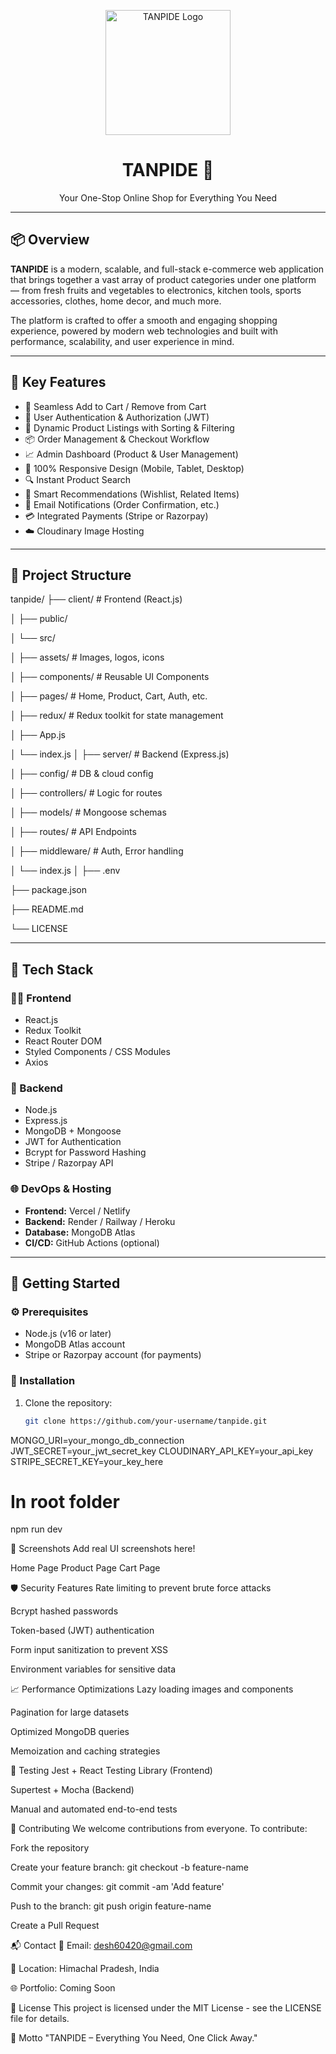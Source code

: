 <p align="center">
  <img src="https://sdmntprwestus.oaiusercontent.com/files/00000000-662c-6230-b990-2880f48fa9a1/raw?se=2025-06-09T09%3A38%3A09Z&sp=r&sv=2024-08-04&sr=b&scid=acd2eb29-f142-5a19-84e1-85b4d76724c5&skoid=ea1de0bc-0467-43d6-873a-9a5cf0a9f835&sktid=a48cca56-e6da-484e-a814-9c849652bcb3&skt=2025-06-09T07%3A17%3A26Z&ske=2025-06-10T07%3A17%3A26Z&sks=b&skv=2024-08-04&sig=1dRlhTcqg9gWHPCnDh29J6QGinSZ9HZKeZqZFI49T2k%3D" alt="TANPIDE Logo" width="200"/>
</p>

<h1 align="center">TANPIDE 🛒</h1>
<p align="center">Your One-Stop Online Shop for Everything You Need</p>

---

## 📦 Overview

**TANPIDE** is a modern, scalable, and full-stack e-commerce web application that brings together a vast array of product categories under one platform — from fresh fruits and vegetables to electronics, kitchen tools, sports accessories, clothes, home decor, and much more.

The platform is crafted to offer a smooth and engaging shopping experience, powered by modern web technologies and built with performance, scalability, and user experience in mind.

---

## 🌟 Key Features

- 🛒 Seamless Add to Cart / Remove from Cart
- 🔐 User Authentication & Authorization (JWT)
- 🧾 Dynamic Product Listings with Sorting & Filtering
- 📦 Order Management & Checkout Workflow
- 📈 Admin Dashboard (Product & User Management)
- 📱 100% Responsive Design (Mobile, Tablet, Desktop)
- 🔍 Instant Product Search
- 🧠 Smart Recommendations (Wishlist, Related Items)
- 📧 Email Notifications (Order Confirmation, etc.)
- 💳 Integrated Payments (Stripe or Razorpay)
- ☁️ Cloudinary Image Hosting

---

## 📁 Project Structure
tanpide/
├── client/ # Frontend (React.js)

│ ├── public/

│ └── src/

│ ├── assets/ # Images, logos, icons

│ ├── components/ # Reusable UI Components

│ ├── pages/ # Home, Product, Cart, Auth, etc.

│ ├── redux/ # Redux toolkit for state management

│ ├── App.js

│ └── index.js
│
├── server/ # Backend (Express.js)

│ ├── config/ # DB & cloud config

│ ├── controllers/ # Logic for routes

│ ├── models/ # Mongoose schemas

│ ├── routes/ # API Endpoints

│ ├── middleware/ # Auth, Error handling

│ └── index.js
│
├── .env

├── package.json

├── README.md

└── LICENSE


---

## 🔧 Tech Stack

### 👨‍💻 Frontend

- React.js
- Redux Toolkit
- React Router DOM
- Styled Components / CSS Modules
- Axios

### 🧠 Backend

- Node.js
- Express.js
- MongoDB + Mongoose
- JWT for Authentication
- Bcrypt for Password Hashing
- Stripe / Razorpay API

### 🌐 DevOps & Hosting

- **Frontend:** Vercel / Netlify
- **Backend:** Render / Railway / Heroku
- **Database:** MongoDB Atlas
- **CI/CD:** GitHub Actions (optional)

---

## 🚀 Getting Started

### ⚙️ Prerequisites

- Node.js (v16 or later)
- MongoDB Atlas account
- Stripe or Razorpay account (for payments)

### 🔨 Installation

1. Clone the repository:
   ```bash
   git clone https://github.com/your-username/tanpide.git


MONGO_URI=your_mongo_db_connection
JWT_SECRET=your_jwt_secret_key
CLOUDINARY_API_KEY=your_api_key
STRIPE_SECRET_KEY=your_key_here

# In root folder
npm run dev


📸 Screenshots
Add real UI screenshots here!

Home Page	Product Page	Cart Page

🛡️ Security Features
Rate limiting to prevent brute force attacks

Bcrypt hashed passwords

Token-based (JWT) authentication

Form input sanitization to prevent XSS

Environment variables for sensitive data

📈 Performance Optimizations
Lazy loading images and components

Pagination for large datasets

Optimized MongoDB queries

Memoization and caching strategies

🧪 Testing
Jest + React Testing Library (Frontend)

Supertest + Mocha (Backend)

Manual and automated end-to-end tests

🤝 Contributing
We welcome contributions from everyone. To contribute:

Fork the repository

Create your feature branch: git checkout -b feature-name

Commit your changes: git commit -am 'Add feature'

Push to the branch: git push origin feature-name

Create a Pull Request

📬 Contact
📧 Email: desh60420@gmail.com

🏡 Location: Himachal Pradesh, India

🌐 Portfolio: Coming Soon

📄 License
This project is licensed under the MIT License - see the LICENSE file for details.

🎯 Motto
"TANPIDE – Everything You Need, One Click Away."


